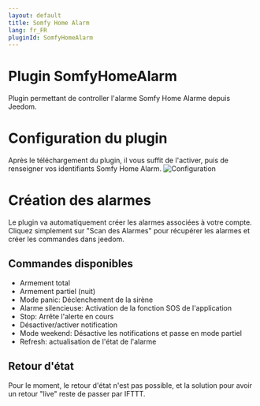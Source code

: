 ```yaml
---
layout: default
title: Somfy Home Alarm
lang: fr_FR
pluginId: SomfyHomeAlarm
---
```


# Plugin SomfyHomeAlarm

Plugin permettant de controller l'alarme Somfy Home Alarme depuis Jeedom.

# Configuration du plugin
Après le téléchargement du plugin, il vous suffit de l'activer, puis de renseigner vos identifiants Somfy Home Alarm.
![Configuration](https://erobert-c.github.io/docs-somfyHomeAlarm/images/configuration.png)

# Création des alarmes
Le plugin va automatiquement créer les alarmes associées à votre compte. Cliquez simplement sur "Scan des Alarmes" pour récupérer les alarmes et créer les commandes dans jeedom.

## Commandes disponibles
- Armement total
- Armement partiel (nuit)
- Mode panic: Déclenchement de la sirène
- Alarme silencieuse: Activation de la fonction SOS de l'application
- Stop: Arrête l'alerte en cours
- Désactiver/activer notification
- Mode weekend: Désactive les notifications et passe en mode partiel
- Refresh: actualisation de l'état de l'alarme

## Retour d'état
Pour le moment, le retour d'état n'est pas possible, et la solution pour avoir un retour "live" reste de passer par
IFTTT.
